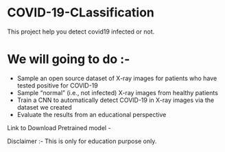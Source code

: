 # COVID-19-CLassification
This project help you detect covid19 infected or not.
<br>
# We will going to do :-
- Sample an open source dataset of X-ray images for patients who have tested positive for COVID-19
- Sample “normal” (i.e., not infected) X-ray images from healthy patients
- Train a CNN to automatically detect COVID-19 in X-ray images via the dataset we created
- Evaluate the results from an educational perspective

Link to Download Pretrained model - 

Disclaimer :-
This is only for education purpose only.
